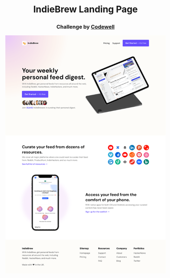 # <p align='center'>IndieBrew Landing Page</p>
### <p align='center'> Challenge by <a href='https://www.codewell.cc/challenges' target='_blank'>Codewell</a><br>

![Page Design](https://github.com/uday-kiran77/IndieBrew-Landing-Page/blob/main/Design/Landing%20Page%20-%20Desktop%20View.png?raw=true)

